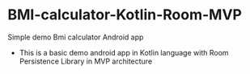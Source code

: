 # BMI-calculator-Kotlin-Room-MVP
Simple demo Bmi calculator Android app
 
 - This is a basic demo android app in Kotlin language with Room Persistence Library in MVP architecture
